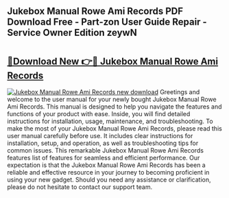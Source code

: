 ## Jukebox Manual Rowe Ami Records PDF Download Free - Part-zon User Guide Repair - Service Owner Edition zeywN

# <h2><a href="http://bc53113.oget.top/?id=Jukebox+Manual+Rowe+Ami+Records">🔗Download New 👉🔴 Jukebox Manual Rowe Ami Records</a></h2>

[![Jukebox Manual Rowe Ami Records new download](https://i.imgur.com/5g1atiW.png)](http://bc53113.oget.top/?id=Jukebox+Manual+Rowe+Ami+Records)
Greetings and welcome to the user manual for your newly bought Jukebox Manual Rowe Ami Records. This manual is designed to help you navigate the features and functions of your product with ease. Inside, you will find detailed instructions for installation, usage, maintenance, and troubleshooting. To make the most of your Jukebox Manual Rowe Ami Records, please read this user manual carefully before use. It includes clear instructions for installation, setup, and operation, as well as troubleshooting tips for common issues. This remarkable Jukebox Manual Rowe Ami Records features list of features for seamless and efficient performance. Our expectation is that the Jukebox Manual Rowe Ami Records has been a reliable and effective resource in your journey to becoming proficient in using your new gadget. Should you need any assistance or clarification, please do not hesitate to contact our support team.
